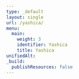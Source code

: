 ```yaml
---
type: _default
layout: single
url: /yashica/
menu:
  main:
    weight: 3
    identifier: Yashica
    title: Yashica
unifiedAlt:
_build:
  publishResources: false
---
```

